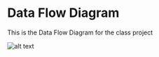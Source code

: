 # Data Flow Diagram

This is the Data Flow Diagram for the class project

![alt text](file:///Users/Schutte/Desktop/DFD.jpg)
